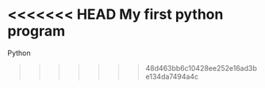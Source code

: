 <<<<<<< HEAD
My first python program
=======
Python
>>>>>>> 48d463bb6c10428ee252e16ad3be134da7494a4c
